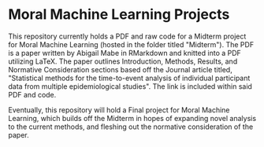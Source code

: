 # Moral Machine Learning Projects

This repository currently holds a PDF and raw code for a Midterm project for Moral Machine Learning (hosted in the folder titled "Midterm"). The PDF is a paper written by Abigail Mabe in RMarkdown and knitted into a PDF utilizing LaTeX. The paper outlines Introduction, Methods, Results, and Normative Consideration sections based off the Journal article titled, "Statistical methods for the time-to-event analysis of individual participant data from multiple epidemiological studies". The link is included within said PDF and code. 

Eventually, this repository will hold a Final project for Moral Machine Learning, which builds off the Midterm in hopes of expanding novel analysis to the current methods, and fleshing out the normative consideration of the paper. 

